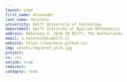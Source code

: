 ```yaml
---
layout: page
first_name: Alexander
last_name: Heinlein
university: Delft University of Technology
department: Delft Institute of Applied Mathematics
address: Mekelweg 4, 2628 CD Delft, The Netherlands
email: a.heinlein@tudelft.nl
website: https://searhein.github.io/
img: assets/img/prof_pic5.jpg
project:
cv: /cv
nolink: true
redirect:
category: lead
---
```


